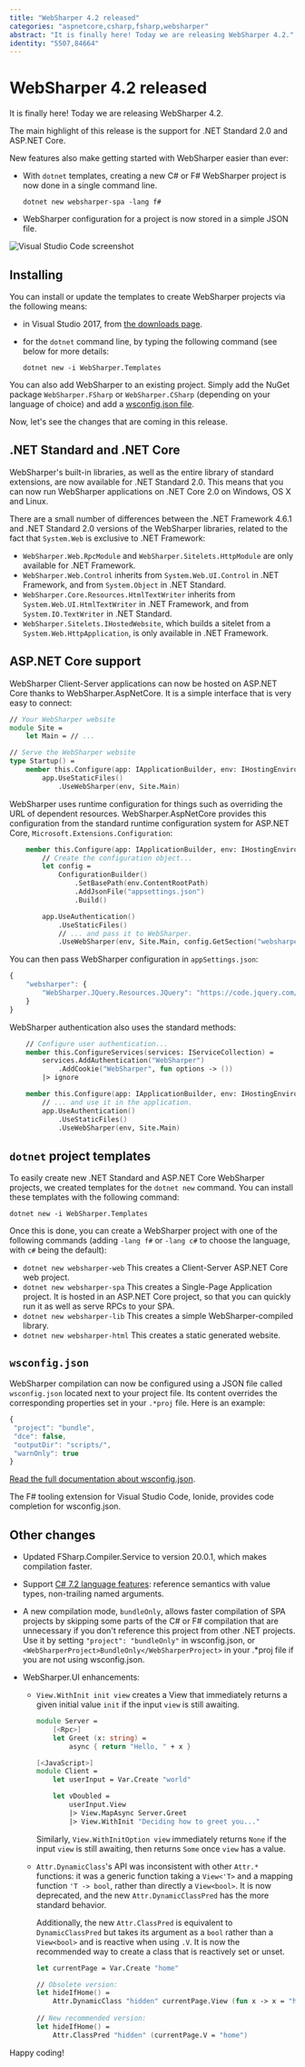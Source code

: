 ```yaml
---
title: "WebSharper 4.2 released"
categories: "aspnetcore,csharp,fsharp,websharper"
abstract: "It is finally here! Today we are releasing WebSharper 4.2."
identity: "5507,84664"
---
```

# WebSharper 4.2 released

It is finally here! Today we are releasing WebSharper 4.2.

The main highlight of this release is the support for .NET Standard 2.0 and ASP.NET Core.

New features also make getting started with WebSharper easier than ever:
* With `dotnet` templates, creating a new C# or F# WebSharper project is now done in a single command line.	
    ```
    dotnet new websharper-spa -lang f#
    ```
* WebSharper configuration for a project is now stored in a simple JSON file.

![Visual Studio Code screenshot](https://i.imgur.com/fGZ61Ge.png "A WebSharper app in Visual Studio Code")

## Installing

You can install or update the templates to create WebSharper projects via the following means:

* in Visual Studio 2017, from [the downloads page](http://websharper.com/downloads).

* for the `dotnet` command line, by typing the following command (see below for more details:

    ```
    dotnet new -i WebSharper.Templates
    ```

You can also add WebSharper to an existing project. Simply add the NuGet package `WebSharper.FSharp` or `WebSharper.CSharp` (depending on your language of choice) and add a [wsconfig.json file](#wsconfigjson).

Now, let's see the changes that are coming in this release.

## .NET Standard and .NET Core

WebSharper's built-in libraries, as well as the entire library of standard extensions, are now available for .NET Standard 2.0. This means that you can now run WebSharper applications on .NET Core 2.0 on Windows, OS X and Linux.

There are a small number of differences between the .NET Framework 4.6.1 and .NET Standard 2.0 versions of the WebSharper libraries, related to the fact that `System.Web` is exclusive to .NET Framework:

* `WebSharper.Web.RpcModule` and `WebSharper.Sitelets.HttpModule` are only available for .NET Framework.
* `WebSharper.Web.Control` inherits from `System.Web.UI.Control` in .NET Framework, and from `System.Object` in .NET Standard.
* `WebSharper.Core.Resources.HtmlTextWriter` inherits from `System.Web.UI.HtmlTextWriter` in .NET Framework, and from `System.IO.TextWriter` in .NET Standard.
* `WebSharper.Sitelets.IHostedWebsite`, which builds a sitelet from a `System.Web.HttpApplication`, is only available in .NET Framework.

## ASP.NET Core support

WebSharper Client-Server applications can now be hosted on ASP.NET Core thanks to WebSharper.AspNetCore. It is a simple interface that is very easy to connect:

```fsharp
// Your WebSharper website
module Site =
    let Main = // ...

// Serve the WebSharper website
type Startup() =
    member this.Configure(app: IApplicationBuilder, env: IHostingEnvironment) =
        app.UseStaticFiles()
            .UseWebSharper(env, Site.Main)
```

WebSharper uses runtime configuration for things such as overriding the URL of dependent resources. WebSharper.AspNetCore provides this configuration from the standard runtime configuration system for ASP.NET Core, `Microsoft.Extensions.Configuration`:

```fsharp
    member this.Configure(app: IApplicationBuilder, env: IHostingEnvironment) =
        // Create the configuration object...
        let config =
            ConfigurationBuilder()
                .SetBasePath(env.ContentRootPath)
                .AddJsonFile("appsettings.json")
                .Build()

        app.UseAuthentication()
            .UseStaticFiles()
            // ... and pass it to WebSharper.
            .UseWebSharper(env, Site.Main, config.GetSection("websharper"))
```

You can then pass WebSharper configuration in `appSettings.json`:

```javascript
{
    "websharper": {
        "WebSharper.JQuery.Resources.JQuery": "https://code.jquery.com/jquery-3.2.1.min.js"
    }
}
```

WebSharper authentication also uses the standard methods:

```fsharp
    // Configure user authentication...
    member this.ConfigureServices(services: IServiceCollection) =
        services.AddAuthentication("WebSharper")
            .AddCookie("WebSharper", fun options -> ())
        |> ignore

    member this.Configure(app: IApplicationBuilder, env: IHostingEnvironment) =
        // ... and use it in the application.
        app.UseAuthentication()
            .UseStaticFiles()
            .UseWebSharper(env, Site.Main)
```

## `dotnet` project templates

To easily create new .NET Standard and ASP.NET Core WebSharper projects, we created templates for the `dotnet new` command. You can install these templates with the following command:

```
dotnet new -i WebSharper.Templates
```

Once this is done, you can create a WebSharper project with one of the following commands (adding `-lang f#` or `-lang c#` to choose the language, with `c#` being the default):

* `dotnet new websharper-web`
    This creates a Client-Server ASP.NET Core web project.
* `dotnet new websharper-spa`
    This creates a Single-Page Application project. It is hosted in an ASP.NET Core project, so that you can quickly run it as well as serve RPCs to your SPA.
* `dotnet new websharper-lib`
    This creates a simple WebSharper-compiled library.
* `dotnet new websharper-html`
    This creates a static generated website.

## `wsconfig.json`

WebSharper compilation can now be configured using a JSON file called `wsconfig.json` located next to your project file. Its content overrides the corresponding properties set in your `.*proj` file. Here is an example:

```javascript
{
 "project": "bundle",
 "dce": false,
 "outputDir": "scripts/",
 "warnOnly": true
}
```

[Read the full documentation about wsconfig.json](https://developers.websharper.com/docs/v4.x/fs/project-variables).

The F# tooling extension for Visual Studio Code, Ionide, provides code completion for wsconfig.json.

## Other changes

* Updated FSharp.Compiler.Service to version 20.0.1, which makes compilation faster.

* Support [C# 7.2 language features](https://docs.microsoft.com/en-us/dotnet/csharp/whats-new/csharp-7-2#reference-semantics-with-value-types): reference semantics with value types, non-trailing named arguments.

* A new compilation mode, `bundleOnly`, allows faster compilation of SPA projects by skipping some parts of the C# or F# compilation that are unnecessary if you don't reference this project from other .NET projects. Use it by setting `"project": "bundleOnly"` in wsconfig.json, or `<WebSharperProject>BundleOnly</WebSharperProject>` in your .\*proj file if you are not using wsconfig.json.
    
* WebSharper.UI enhancements:
    * `View.WithInit init view` creates a View that immediately returns a given initial value `init` if the input `view` is still awaiting.

        ```fsharp
        module Server =
            [<Rpc>]
            let Greet (x: string) =
                async { return "Hello, " + x }

        [<JavaScript>]
        module Client =
            let userInput = Var.Create "world"

            let vDoubled =
                userInput.View
                |> View.MapAsync Server.Greet
                |> View.WithInit "Deciding how to greet you..."
        ```

        Similarly, `View.WithInitOption view` immediately returns `None` if the input `view` is still awaiting, then returns `Some` once `view` has a value.

    * `Attr.DynamicClass`'s API was inconsistent with other `Attr.*` functions: it was a generic function taking a `View<'T>` and a mapping function `'T -> bool`, rather than directly a `View<bool>`. It is now deprecated, and the new `Attr.DynamicClassPred` has the more standard behavior.

        Additionally, the new `Attr.ClassPred` is equivalent to `DynamicClassPred` but takes its argument as a `bool` rather than a `View<bool>` and is reactive when using `.V`. It is now the recommended way to create a class that is reactively set or unset.
        
        ```fsharp
        let currentPage = Var.Create "home"

        // Obsolete version:
        let hideIfHome() =
            Attr.DynamicClass "hidden" currentPage.View (fun x -> x = "home")
            
        // New recommended version:
        let hideIfHome() =
            Attr.ClassPred "hidden" (currentPage.V = "home")
        ```

Happy coding!